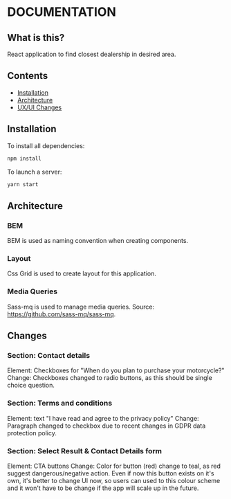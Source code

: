 <h1>DOCUMENTATION</h1>

## What is this?
React application to find closest dealership in desired area.

## Contents
- [Installation](#installation)
- [Architecture](#architecture)
- [UX/UI Changes](#changes)



## Installation

To install all dependencies:
```bash
npm install
```

To launch a server:
```bash
yarn start
```

## Architecture

### BEM
BEM is used as naming convention when creating components.

### Layout
Css Grid is used to create layout for this application.

### Media Queries
Sass-mq is used to manage media queries. Source: <a href="https://github.com/sass-mq/sass-mq">https://github.com/sass-mq/sass-mq</a>.



## Changes

### Section: Contact details
Element: Checkboxes for "When do you plan to purchase your motorcycle?"
Change:
Checkboxes changed to radio buttons, as this should be single choice question.


### Section: Terms and conditions
Element: text "I have read and agree to the privacy policy"
Change:
Paragraph changed to checkbox due to recent changes in GDPR data protection policy.


### Section: Select Result & Contact Details form
Element: CTA buttons
Change:
Color for button (red) change to teal, as red suggest dangerous/negative action. Even if now this button exists on it's own, it's better to change UI now, so users can used to this colour scheme and it won't have to be change if the app will scale up in the future.